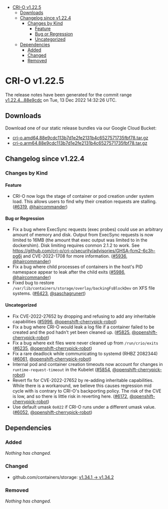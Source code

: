 - [CRI-O v1.22.5](#cri-o-v1225)
  - [Downloads](#downloads)
  - [Changelog since v1.22.4](#changelog-since-v1224)
    - [Changes by Kind](#changes-by-kind)
      - [Feature](#feature)
      - [Bug or Regression](#bug-or-regression)
      - [Uncategorized](#uncategorized)
  - [Dependencies](#dependencies)
    - [Added](#added)
    - [Changed](#changed)
    - [Removed](#removed)

# CRI-O v1.22.5

The release notes have been generated for the commit range
[v1.22.4...88e9cdc](https://github.com/cri-o/cri-o/compare/v1.22.4...88e9cdc113b7d1e2fe2131b4c6527571735fbf78) on Tue, 13 Dec 2022 14:32:26 UTC.

## Downloads

Download one of our static release bundles via our Google Cloud Bucket:

- [cri-o.amd64.88e9cdc113b7d1e2fe2131b4c6527571735fbf78.tar.gz](https://storage.googleapis.com/cri-o/artifacts/cri-o.amd64.88e9cdc113b7d1e2fe2131b4c6527571735fbf78.tar.gz)
- [cri-o.arm64.88e9cdc113b7d1e2fe2131b4c6527571735fbf78.tar.gz](https://storage.googleapis.com/cri-o/artifacts/cri-o.arm64.88e9cdc113b7d1e2fe2131b4c6527571735fbf78.tar.gz)

## Changelog since v1.22.4

### Changes by Kind

#### Feature
 - CRI-O now logs the stage of container or pod creation under system load. This allows users to find why their creation requests are stalling. ([#6319](https://github.com/cri-o/cri-o/pull/6319), [@haircommander](https://github.com/haircommander))

#### Bug or Regression
 - Fix a bug where ExecSync requests (exec probes) could use an arbitrary amount of memory and disk. Output from ExecSync requests is now limited to 16MB (the amount that exec output was limited to in the dockershim). Disk limiting requires conmon 2.1.2 to work. See https://github.com/cri-o/cri-o/security/advisories/GHSA-fcm2-6c3h-pg6j and CVE-2022-1708 for more information. ([#5936](https://github.com/cri-o/cri-o/pull/5936), [@haircommander](https://github.com/haircommander))
 - Fix a bug where child processes of containers in the host's PID namespace appear to leak after the child exits ([#5986](https://github.com/cri-o/cri-o/pull/5986), [@haircommander](https://github.com/haircommander))
 - Fixed bug to restore `/var/lib/containers/storage/overlay/backingFsBlockDev` on XFS file systems. ([#6423](https://github.com/cri-o/cri-o/pull/6423), [@saschagrunert](https://github.com/saschagrunert))

#### Uncategorized
 - Fix CVE-2022-27652 by dropping and refusing to add any inheritable capabilities ([#5996](https://github.com/cri-o/cri-o/pull/5996), [@openshift-cherrypick-robot](https://github.com/openshift-cherrypick-robot))
 - Fix a bug where CRI-O would leak a log file if a container failed to be created and the pod hadn't yet been cleaned up. ([#5825](https://github.com/cri-o/cri-o/pull/5825), [@openshift-cherrypick-robot](https://github.com/openshift-cherrypick-robot))
 - Fix a bug where exit files were never cleaned up from `/run/crio/exits` ([#6235](https://github.com/cri-o/cri-o/pull/6235), [@openshift-cherrypick-robot](https://github.com/openshift-cherrypick-robot))
 - Fix a rare deadlock while communicating to systemd (RHBZ 2082344) ([#6061](https://github.com/cri-o/cri-o/pull/6061), [@openshift-cherrypick-robot](https://github.com/openshift-cherrypick-robot))
 - Internal pod and container creation timeouts now account for changes in `runtime-request-timeout` in the Kubelet ([#5854](https://github.com/cri-o/cri-o/pull/5854), [@openshift-cherrypick-robot](https://github.com/openshift-cherrypick-robot))
 - Revert fix for CVE-2022-27652 by re-adding inheritable capabilities. While there is a workaround, we believe this causes regression mid cycle with is contrary to CRI-O's backporting policy. The risk of the CVE is low, and so there is little risk in reverting here. ([#6172](https://github.com/cri-o/cri-o/pull/6172), [@openshift-cherrypick-robot](https://github.com/openshift-cherrypick-robot))
 - Use default umask `0o022` if CRI-O runs under a different umask value. ([#6052](https://github.com/cri-o/cri-o/pull/6052), [@openshift-cherrypick-robot](https://github.com/openshift-cherrypick-robot))

## Dependencies

### Added
_Nothing has changed._

### Changed
- github.com/containers/storage: [v1.34.1 → v1.34.2](https://github.com/containers/storage/compare/v1.34.1...v1.34.2)

### Removed
_Nothing has changed._
